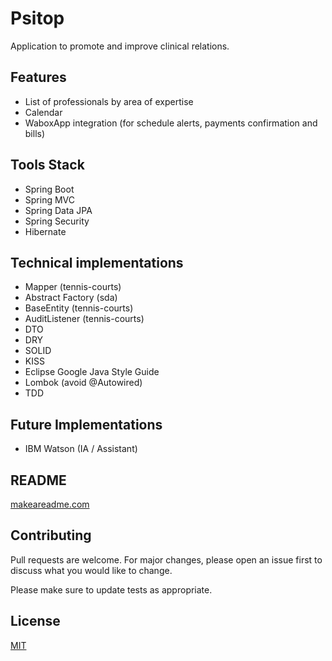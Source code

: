 # Psitop

Application to promote and improve clinical relations.

## Features

- List of professionals by area of ​​expertise
- Calendar
- WaboxApp integration (for schedule alerts, payments confirmation and bills)

## Tools Stack

- Spring Boot
- Spring MVC
- Spring Data JPA
- Spring Security
- Hibernate

## Technical implementations 

- Mapper (tennis-courts)
- Abstract Factory (sda)
- BaseEntity (tennis-courts)
- AuditListener (tennis-courts)
- DTO
- DRY 
- SOLID
- KISS
- Eclipse Google Java Style Guide
- Lombok (avoid @Autowired)
- TDD

## Future Implementations

- IBM Watson (IA / Assistant)

## README
[makeareadme.com](https://www.makeareadme.com/)

## Contributing
Pull requests are welcome. For major changes, please open an issue first to discuss what you would like to change.

Please make sure to update tests as appropriate.

## License
[MIT](https://choosealicense.com/licenses/mit/)
